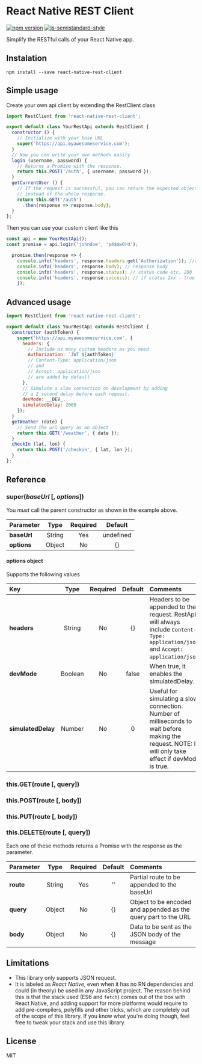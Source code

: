 # React Native REST Client

[![npm version](https://badge.fury.io/js/react-native-rest-client.svg)](https://badge.fury.io/js/react-native-rest-client)
[![js-semistandard-style](https://img.shields.io/badge/code%20style-semistandard-brightgreen.svg?style=flat-square)](https://github.com/Flet/semistandard)

Simplify the RESTful calls of your React Native app.

## Instalation

```
npm install --save react-native-rest-client
```

## Simple usage

Create your own api client by extending the RestClient class

```javascript
import RestClient from 'react-native-rest-client';

export default class YourRestApi extends RestClient {
  constructor () {
    // Initialize with your base URL
    super('https://api.myawesomeservice.com');
  }
  // Now you can write your own methods easily
  login (username, password) {
    // Returns a Promise with the response.
    return this.POST('/auth', { username, password });
  }
  getCurrentUser () {
    // If the request is successful, you can return the expected object
    // instead of the whole response.
    return this.GET('/auth')
      .then(response => response.body);
  }
};
```

Then you can use your custom client like this

```javascript
const api = new YourRestApi();
const promise = api.login('johndoe', 'p4$$w0rd');

  promise.then(response => {
    console.info('headers', response.headers.get('Authorization')); //responce headers
    console.info('headers', response.body); // response body
    console.info('headers', response.status); // status code etc. 200
    console.info('headers', response.success); // if status 2xx - true
    });
```

## Advanced usage

```javascript
import RestClient from 'react-native-rest-client';

export default class YourRestApi extends RestClient {
  constructor (authToken) {
    super('https://api.myawesomeservice.com', {
      headers: {
        // Include as many custom headers as you need
        Authorization: `JWT ${authToken}`
        // Content-Type: application/json
        // and
        // Accept: application/json
        // are added by default
      },
      // Simulate a slow connection on development by adding
      // a 2 second delay before each request.
      devMode: __DEV_,
      simulatedDelay: 2000
    });
  }
  getWeather (date) {
    // Send the url query as an object
    return this.GET('/weather', { date });
  }
  checkIn (lat, lon) {
    return this.POST('/checkin', { lat, lon });
  }
};
```

## Reference

### super(_baseUrl_ [, _options_])

You _must_ call the parent constructor as shown in the example above.

| Parameter   |  Type  | Required |  Default  |
|:------------|:------:|:--------:|:---------:|
| **baseUrl** | String |    Yes   | undefined |
| **options** | Object |    No    |     {}    |

#### options object

Supports the following values

|       Key          |   Type  | Required | Default |                                                                                                                                           Comments                                                                                                                                          |
|:-------------------|:-------:|:--------:|:-------:|:--------------------------------------------------------------------------------------------------------------------------------------------------------------------------------------------------------------------------------------------------------------------------------------------|
| **headers**        | String  |    No    |    {}   | Headers to be appended to the request. RestApi will always include `Content-Type: application/json` and `Accept: application/json`.                                                                                                                                                         |
| **devMode**        | Boolean |    No    |  false  | When true, it enables the simulatedDelay.
| **simulatedDelay** | Number  |    No    |    0    | Useful for simulating a slow connection. Number of milliseconds to wait before making the request. NOTE: It will only take effect if devMode is true.

### this.GET(route [, query])
### this.POST(route [, body])
### this.PUT(route [, body])
### this.DELETE(route [, query])

Each one of these methods returns a Promise with the response as the parameter.

|  Parameter |  Type  | Required | Default |                            Comments                            |
|:-----------|:------:|:--------:|:-------:|:---------------------------------------------------------------|
| **route**  | String |    Yes   |    ''   | Partial route to be appended to the baseUrl                    |
| **query**  | Object |    No    |    {}   | Object to be encoded and appended as the query part to the URL |
| **body**   | Object |    No    |    {}   | Data to be sent as the JSON body of the message                |

## Limitations

* This library only supports JSON request.
* It is labeled as _React Native_, even when it has no RN dependencies and could (in theory)
be used in any JavaScript project. The reason behind this is that the stack used (ES6 and
`fetch`) comes out of the box with React Native, and
adding support for more platforms would require to add pre-compilers, polyfills and other
tricks, which are completely out of the scope of this library. If you know what you're
doing though, feel free to tweak your stack and use this library.

## License

MIT